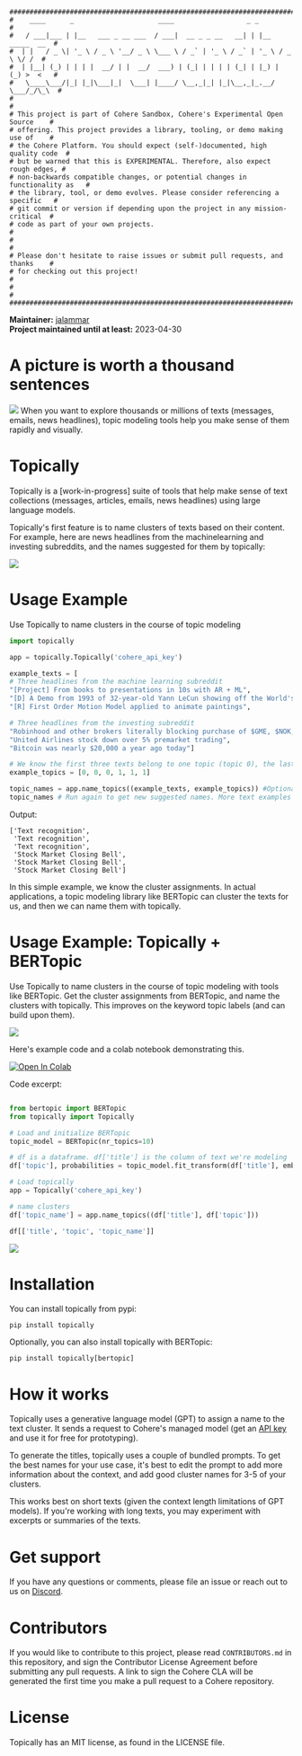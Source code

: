 ```
################################################################################
#    ____      _                     ____                  _ _                 #
#   / ___|___ | |__   ___ _ __ ___  / ___|  __ _ _ __   __| | |__   _____  __  #
#  | |   / _ \| '_ \ / _ \ '__/ _ \ \___ \ / _` | '_ \ / _` | '_ \ / _ \ \/ /  #
#  | |__| (_) | | | |  __/ | |  __/  ___) | (_| | | | | (_| | |_) | (_) >  <   #
#   \____\___/|_| |_|\___|_|  \___| |____/ \__,_|_| |_|\__,_|_.__/ \___/_/\_\  #
#                                                                              #
# This project is part of Cohere Sandbox, Cohere's Experimental Open Source    #
# offering. This project provides a library, tooling, or demo making use of    #
# the Cohere Platform. You should expect (self-)documented, high quality code  #
# but be warned that this is EXPERIMENTAL. Therefore, also expect rough edges, #
# non-backwards compatible changes, or potential changes in functionality as   #
# the library, tool, or demo evolves. Please consider referencing a specific   #
# git commit or version if depending upon the project in any mission-critical  #
# code as part of your own projects.                                           #
#                                                                              #
# Please don't hesitate to raise issues or submit pull requests, and thanks    #
# for checking out this project!                                               #
#                                                                              #
################################################################################
```

**Maintainer:** [jalammar](https://github.com/jalammar) \
**Project maintained until at least:** 2023-04-30

# A picture is worth a thousand sentences

<img src="./assets/topic-modeling-picture-thousand-texts.png" />
When you want to explore thousands or millions of texts (messages, emails, news headlines), topic modeling tools help you make sense of them rapidly and visually.

# Topically

Topically is a \[work-in-progress\] suite of tools that help make sense of text collections (messages, articles, emails, news headlines) using large language models.

Topically's first feature is to name clusters of texts based on their content. For example, here are news headlines from the machinelearning and investing subreddits, and the names suggested for them by topically:

<img src="./assets/topically-name_cluster.png" />


# Usage Example
Use Topically to name clusters in the course of topic modeling

```python
import topically

app = topically.Topically('cohere_api_key')

example_texts = [
# Three headlines from the machine learning subreddit
"[Project] From books to presentations in 10s with AR + ML",
"[D] A Demo from 1993 of 32-year-old Yann LeCun showing off the World's first Convolutional Network for Text Recognition",
"[R] First Order Motion Model applied to animate paintings",

# Three headlines from the investing subreddit
"Robinhood and other brokers literally blocking purchase of $GME, $NOK, $BB, $AMC; allow sells",
"United Airlines stock down over 5% premarket trading",
"Bitcoin was nearly $20,000 a year ago today"]

# We know the first three texts belong to one topic (topic 0), the last three belong to another topic (topic 1)
example_topics = [0, 0, 0, 1, 1, 1]

topic_names = app.name_topics((example_texts, example_topics)) #Optional:  num_generations=5
topic_names # Run again to get new suggested names. More text examples should result in better names.

```

Output:
```
['Text recognition',
 'Text recognition',
 'Text recognition',
 'Stock Market Closing Bell',
 'Stock Market Closing Bell',
 'Stock Market Closing Bell']
 ```
 
In this simple example, we know the cluster assignments. In actual applications, a topic modeling library like BERTopic can cluster the texts for us, and then we can name them with topically. 

# Usage Example: Topically + BERTopic
Use Topically to name clusters in the course of topic modeling with tools like BERTopic. Get the cluster assignments from BERTopic, and name the clusters with topically. This improves on the keyword topic labels (and can build upon them).


<img src="./assets/topically_name_topics.png" />


Here's example code and a colab notebook demonstrating this.

<a href="https://colab.research.google.com/github/cohere-ai/sandbox-topically/blob/main/notebooks/Intro%20-%20Topically%20with%20BERTopic.ipynb" target="_parent\"><img src="https://colab.research.google.com/assets/colab-badge.svg" alt="Open In Colab"/></a>

Code excerpt:

```python

from bertopic import BERTopic
from topically import Topically

# Load and initialize BERTopic
topic_model = BERTopic(nr_topics=10)

# df is a dataframe. df['title'] is the column of text we're modeling
df['topic'], probabilities = topic_model.fit_transform(df['title'], embeds)

# Load topically
app = Topically('cohere_api_key')

# name clusters
df['topic_name'] = app.name_topics((df['title'], df['topic']))

df[['title', 'topic', 'topic_name']]
```


<img src="./assets/topically-name_topics-example.png" />

# Installation

You can install topically from pypi:

`pip install topically`

Optionally, you can also install topically with BERTopic:

`pip install topically[bertopic]`


# How it works

Topically uses a generative language model (GPT) to assign a name to the text cluster. It sends a request to Cohere's managed model (get an [API key](https://os.cohere.ai/register) and use it for free for prototyping).

To generate the titles, topically uses a couple of bundled prompts. To get the best names for your use case, it's best to edit the prompt to add more information about the context, and add good cluster names for 3-5 of your clusters.

This works best on short texts (given the context length limitations of GPT models). If you're working with long texts, you may experiment with excerpts or summaries of the texts.

# Get support
If you have any questions or comments, please file an issue or reach out to us on [Discord](https://discord.gg/co-mmunity).

# Contributors
If you would like to contribute to this project, please read `CONTRIBUTORS.md`
in this repository, and sign the Contributor License Agreement before submitting
any pull requests. A link to sign the Cohere CLA will be generated the first time 
you make a pull request to a Cohere repository.

# License
Topically has an MIT license, as found in the LICENSE file.
